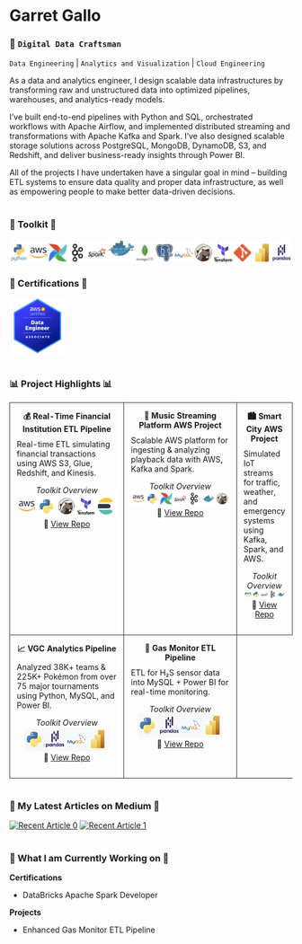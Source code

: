 # Garret Gallo

### :construction_worker: **`Digital Data Craftsman`**  
`Data Engineering` | `Analytics and Visualization` | `Cloud Engineering`

As a data and analytics engineer, I design scalable data infrastructures by transforming 
raw and unstructured data into optimized pipelines, warehouses, and analytics-ready models. 

I’ve built end-to-end pipelines with Python and SQL, orchestrated workflows with Apache Airflow, 
and implemented distributed streaming and transformations with Apache Kafka and Spark. I’ve also 
designed scalable storage solutions across PostgreSQL, MongoDB, DynamoDB, S3, and Redshift, and 
deliver business-ready insights through Power BI.

All of the projects I have undertaken have a singular goal in mind – building ETL systems to ensure 
data quality and proper data infrastructure, as well as empowering people to make better data-driven decisions.

#
      
### :hammer: Toolkit :hammer:
<img src="Toolkit.png" width="1000" />

### :page_with_curl: Certifications :page_with_curl:
<img src="image.png" width="100" />

#

### :bar_chart: Project Highlights :bar_chart:
<table style="width:100%; border-collapse:collapse;">
  <!-- ROW 1 -->
  <tr>
    <td valign="top" style="width:33%; padding:14px 12px; border:1px solid #30363d;">
      <div align="center" style="margin-bottom:6px;"><strong>💰 Real-Time Financial Institution ETL Pipeline</strong></div>
      <p style="margin:10px 0 10px 0;">
      </p>
        Real-time ETL simulating financial transactions using AWS S3, Glue, Redshift, and Kinesis.
      </p>
      <!-- Technologies Used -->
      <p align="center">
            <em>Toolkit Overview</em>
            <br>
            <img src="ToolkitFinancial.png" width="200" />
            <br>
            🔗 <a href="https://github.com/GarretGallo/InstitutionFinancial">View Repo</a>
            </p>
    </td>
    <td valign="top" style="width:33%; padding:14px 12px; border:1px solid #30363d;">
      <div align="center" style="margin-bottom:6px;"><strong>🎵 Music Streaming Platform AWS Project</strong></div>
      <p style="margin:10px 0 10px 0;">
      </p>
        Scalable AWS platform for ingesting & analyzing playback data with AWS, Kafka and Spark.
      </p>
        <!-- Technologies Used -->
      <p align="center">
            <em>Toolkit Overview</em>
            <br>
            <img src="ToolkitMusic.png" width="250" />
            <br>
            🔗 <a href="https://github.com/GarretGallo/MusicStreamingPlatform">View Repo</a>
            </p>
    </td>
    <td valign="top" style="width:33%; padding:14px 12px; border:1px solid #30363d;">
      <div align="center" style="margin-bottom:6px;"><strong>🏙️ Smart City AWS Project</strong></div>
      <p style="margin:10px 0 10px 0;">
      </p>
        Simulated IoT streams for traffic, weather, and emergency systems using Kafka, Spark, and AWS.
      </p>
    <!-- Technologies Used -->
      <p align="center">
            <em>Toolkit Overview</em>
            <br>
            <img src="ToolkitSmartCity.png" width="200" />
            <br>
            🔗 <a href="https://github.com/GarretGallo/aws-smart-city-project">View Repo</a>
            </p>
    </td>
  </tr>

  <!-- ROW 2 -->
  <tr>
    <td valign="top" style="width:50%; padding:14px 12px; border:1px solid #30363d;">
      <div align="center" style="margin-bottom:6px;"><strong>📈 VGC Analytics Pipeline</strong></div>
      <p style="margin:10px 0 10px 0;">
      </p>
        Analyzed 38K+ teams & 225K+ Pokémon from over 75 major tournaments using Python, MySQL, and Power BI.
      </p>
      <!-- Technologies Used -->
      <p align="center">
            <em>Toolkit Overview</em>
            <br>
            <img src="ToolkitVGC.png" width="150" />
            <br>
            🔗 <a href="https://github.com/GarretGallo/Pokemon_Stats">View Repo</a>
            </p>
    </td>
    <td valign="top" style="width:50%; padding:14px 12px; border:1px solid #30363d;">
      <div align="center" style="margin-bottom:6px;"><strong>🧪 Gas Monitor ETL Pipeline</strong></div>
      <p style="margin:10px 0 10px 0;">
      </p>
        ETL for H₂S sensor data into MySQL + Power BI for real-time monitoring.
      </p>
      <!-- Technologies Used -->
      <p align="center">
            <em>Toolkit Overview</em>
            <br>
            <img src="ToolkitGas.png" width="150" />
            <br>
            🔗 <a href="https://github.com/GarretGallo/Gas_Monitors">View Repo</a>
            </p>
    </td>
  </tr>
</table>

#

### :newspaper: My Latest Articles on Medium :newspaper:
<a target="_blank" href="https://github-readme-medium-recent-article.vercel.app/medium/@garretgallo17/0"><img src="https://github-readme-medium-recent-article.vercel.app/medium/@garretgallo17/0" alt="Recent Article 0"></a>
<a target="_blank" href="https://github-readme-medium-recent-article.vercel.app/medium/@garretgallo17/1"><img src="https://github-readme-medium-recent-article.vercel.app/medium/@garretgallo17/1" alt="Recent Article 1"></a>

#

### :hammer: What I am Currently Working on :hammer:
**Certifications**
  - DataBricks Apache Spark Developer

**Projects**
 - Enhanced Gas Monitor ETL Pipeline
